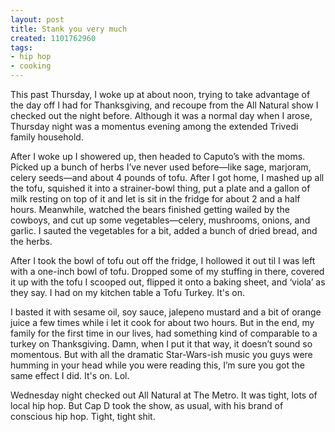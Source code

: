 ```yaml
---
layout: post
title: Stank you very much
created: 1101762960
tags:
- hip hop
- cooking
---
```

This past Thursday, I woke up at about noon, trying to take advantage of the day off I had for Thanksgiving, and recoupe from the All Natural show I checked out the night before. Although it was a normal day when I arose, Thursday night was a momentus evening among the extended Trivedi family household.

After I woke up I showered up, then headed to Caputo’s with the moms. Picked up a bunch of herbs I’ve never used before—like sage, marjoram, celery seeds—and about 4 pounds of tofu. After I got home, I mashed up all the tofu, squished it into a strainer-bowl thing, put a plate and a gallon of milk resting on top of it and let is sit in the fridge for about 2 and a half hours. Meanwhile, watched the bears finished getting wailed by the cowboys, and cut up some vegetables—celery, mushrooms, onions, and garlic. I sauted the vegetables for a bit, added a bunch of dried bread, and the herbs.

After I took the bowl of tofu out off the fridge, I hollowed it out til I was left with a one-inch bowl of tofu. Dropped some of my stuffing in there, covered it up with the tofu I scooped out, flipped it onto a baking sheet, and ‘viola’ as they say. I had on my kitchen table a Tofu Turkey. It's on.

I basted it with sesame oil, soy sauce, jalepeno mustard and a bit of orange juice a few times while i let it cook for about two hours. But in the end, my family for the first time in our lives, had something kind of comparable to a turkey on Thanksgiving. Damn, when I put it that way, it doesn’t sound so momentous. But with all the dramatic Star-Wars-ish music you guys were humming in your head while you were reading this, I’m sure you got the same effect I did. It's on. Lol.

Wednesday night checked out All Natural at The Metro. It was tight, lots of local hip hop. But Cap D took the show, as usual, with his brand of conscious hip hop. Tight, tight shit. 
